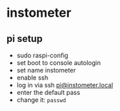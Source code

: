 # instometer

## pi setup 

- sudo raspi-config
- set boot to console autologin
- set name instometer
- enable ssh
- log in via ssh pi@instometer.local
- enter the default pass
- change it: `passwd`
